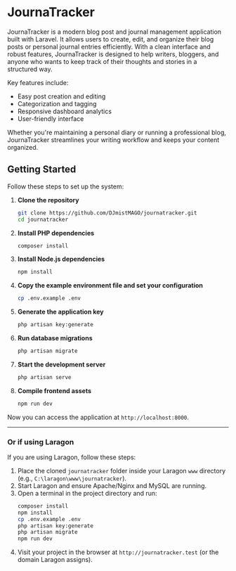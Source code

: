 # JournaTracker

JournaTracker is a modern blog post and journal management application built with Laravel. It allows users to create, edit, and organize their blog posts or personal journal entries efficiently. With a clean interface and robust features, JournaTracker is designed to help writers, bloggers, and anyone who wants to keep track of their thoughts and stories in a structured way.

Key features include:

- Easy post creation and editing
- Categorization and tagging
- Responsive dashboard analytics
- User-friendly interface

Whether you're maintaining a personal diary or running a professional blog, JournaTracker streamlines your writing workflow and keeps your content organized.

## Getting Started

Follow these steps to set up the system:

1. **Clone the repository**

   ```sh
   git clone https://github.com/DJmistMAGO/journatracker.git
   cd journatracker
   ```

2. **Install PHP dependencies**

   ```sh
   composer install
   ```

3. **Install Node.js dependencies**

   ```sh
   npm install
   ```

4. **Copy the example environment file and set your configuration**

   ```sh
   cp .env.example .env
   ```

5. **Generate the application key**

   ```sh
   php artisan key:generate
   ```

6. **Run database migrations**

   ```sh
   php artisan migrate
   ```

7. **Start the development server**

   ```sh
   php artisan serve
   ```

8. **Compile frontend assets**
   ```sh
   npm run dev
   ```

Now you can access the application at `http://localhost:8000`.

---

### Or if using Laragon

If you are using Laragon, follow these steps:

1. Place the cloned `journatracker` folder inside your Laragon `www` directory (e.g., `C:\laragon\www\journatracker`).
2. Start Laragon and ensure Apache/Nginx and MySQL are running.
3. Open a terminal in the project directory and run:
   ```sh
   composer install
   npm install
   cp .env.example .env
   php artisan key:generate
   php artisan migrate
   npm run dev
   ```
4. Visit your project in the browser at `http://journatracker.test` (or the domain Laragon assigns).
